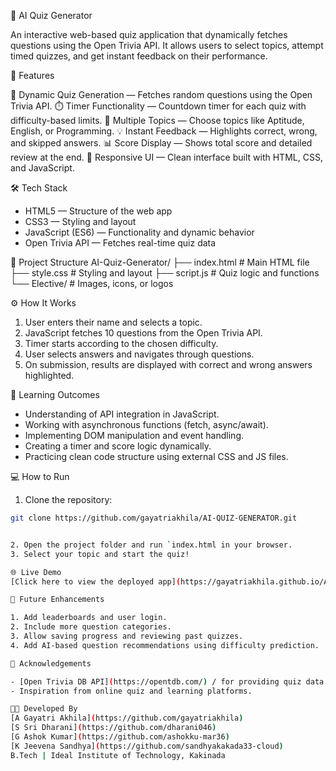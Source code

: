 🧠 AI Quiz Generator

An interactive web-based quiz application that dynamically fetches questions using the Open Trivia API.
It allows users to select topics, attempt timed quizzes, and get instant feedback on their performance.

🚀 Features

🎯 Dynamic Quiz Generation — Fetches random questions using the Open Trivia API.
⏱️ Timer Functionality — Countdown timer for each quiz with difficulty-based limits.
🧩 Multiple Topics — Choose topics like Aptitude, English, or Programming.
💡 Instant Feedback — Highlights correct, wrong, and skipped answers.
📊 Score Display — Shows total score and detailed review at the end.
🎨 Responsive UI — Clean interface built with HTML, CSS, and JavaScript.

🛠️ Tech Stack

- HTML5 — Structure of the web app
- CSS3 — Styling and layout
- JavaScript (ES6) — Functionality and dynamic behavior
- Open Trivia API — Fetches real-time quiz data

📂 Project Structure
AI-Quiz-Generator/
├── index.html   # Main HTML file
├── style.css    # Styling and layout
├── script.js    # Quiz logic and functions
└── Elective/      # Images, icons, or logos

⚙️ How It Works

1. User enters their name and selects a topic.
2. JavaScript fetches 10 questions from the Open Trivia API.
3. Timer starts according to the chosen difficulty.
4. User selects answers and navigates through questions.
5. On submission, results are displayed with correct and wrong answers highlighted.

🧠 Learning Outcomes

- Understanding of API integration in JavaScript.
- Working with asynchronous functions (fetch, async/await).
- Implementing DOM manipulation and event handling.
- Creating a timer and score logic dynamically.
- Practicing clean code structure using external CSS and JS files.

💻 How to Run

1. Clone the repository:

```bash
git clone https://github.com/gayatriakhila/AI-QUIZ-GENERATOR.git


2. Open the project folder and run `index.html in your browser.
3. Select your topic and start the quiz!

🌐 Live Demo  
[Click here to view the deployed app](https://gayatriakhila.github.io/AI-QUIZ-GENERATOR/)

🌟 Future Enhancements

1. Add leaderboards and user login.
2. Include more question categories.
3. Allow saving progress and reviewing past quizzes.
4. Add AI-based question recommendations using difficulty prediction.

🤝 Acknowledgements

- [Open Trivia DB API](https://opentdb.com/) / for providing quiz data.
- Inspiration from online quiz and learning platforms.

🧑‍💻 Developed By
[A Gayatri Akhila](https://github.com/gayatriakhila)
[S Sri Dharani](https://github.com/dharani046)
[G Ashok Kumar](https://github.com/ashokku-mar36)
[K Jeevena Sandhya](https://github.com/sandhyakakada33-cloud)
B.Tech | Ideal Institute of Technology, Kakinada
